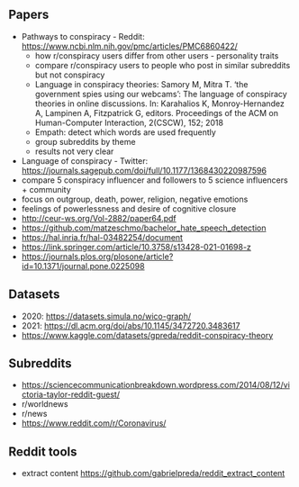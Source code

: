 ## Papers ##

* Pathways to conspiracy - Reddit: https://www.ncbi.nlm.nih.gov/pmc/articles/PMC6860422/
  * how r/conspiracy users differ from other users - personality traits
  * compare r/conspiracy users to people who post in similar subreddits but not conspiracy
  * Language in conspiracy theories: Samory M, Mitra T. ‘the government spies using our webcams’: The language of conspiracy theories in online discussions. In: Karahalios K, Monroy-Hernandez A, Lampinen A, Fitzpatrick G, editors. Proceedings of the ACM on Human-Computer Interaction, 2(CSCW), 152; 2018
  * Empath: detect which words are used frequently
  * group subreddits by theme
  * results not very clear
* Language of conspiracy - Twitter: https://journals.sagepub.com/doi/full/10.1177/1368430220987596
 * compare 5 conspiracy influencer and followers to 5 science influencers + community
 * focus on outgroup, death, power, religion, negative emotions
 * feelings of powerlessness and desire of cognitive closure
* http://ceur-ws.org/Vol-2882/paper64.pdf
* https://github.com/matzeschmo/bachelor_hate_speech_detection
* https://hal.inria.fr/hal-03482254/document
* https://link.springer.com/article/10.3758/s13428-021-01698-z
* https://journals.plos.org/plosone/article?id=10.1371/journal.pone.0225098

## Datasets ##
* 2020: https://datasets.simula.no/wico-graph/
* 2021: https://dl.acm.org/doi/abs/10.1145/3472720.3483617
* https://www.kaggle.com/datasets/gpreda/reddit-conspiracy-theory


## Subreddits ##
* https://sciencecommunicationbreakdown.wordpress.com/2014/08/12/victoria-taylor-reddit-guest/
* r/worldnews
* r/news
* https://www.reddit.com/r/Coronavirus/

## Reddit tools
* extract content https://github.com/gabrielpreda/reddit_extract_content



